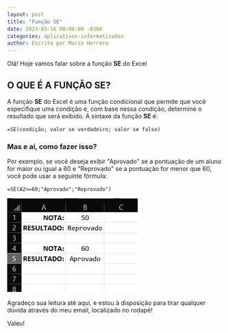 ```yaml
---
layout: post
title: "Função SE"
date: 2023-05-16 00:00:00 -0300
categories: aplicativos-informatizados
author: Escrito por Mario Herrera
---
```


Olá! Hoje vamos falar sobre a função **SE** do Excel

## O QUE É A FUNÇÃO SE?


A função **SE** do Excel é uma função condicional que permite que você especifique uma condição e, com base nessa condição, determine o resultado que será exibido. A sintaxe da função **SE** é:

```
=SE(condição; valor se verdadeiro; valor se falso)
```

### Mas e aí, como fazer isso?

Por exemplo, se você deseja exibir "Aprovado" se a pontuação de um aluno for maior ou igual a 60 e "Reprovado" se a pontuação for menor que 60, você pode usar a seguinte fórmula:

```
=SE(A2>=60;"Aprovado";"Reprovado")
```

![](https://github.com/mariopuebla17/blog/blob/e4509ce0f154c4dd22dc71917d298dddadd018f5/_images/20230516/Screenshot_1.jpg?raw=true)


Agradeço sua leitura até aqui, e estou à disposição para tirar qualquer dúvida através do meu email, localizado no rodapé!

Valeu!